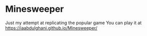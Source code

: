 # Minesweeper
Just my attempt at replicating the popular game
You can play it at https://iaabdulghani.github.io/Minesweeper/
